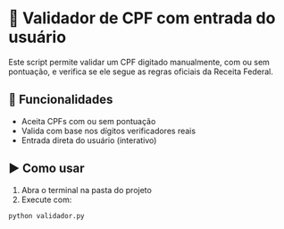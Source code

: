 # 📄 Validador de CPF com entrada do usuário

Este script permite validar um CPF digitado manualmente, com ou sem pontuação, e verifica se ele segue as regras oficiais da Receita Federal.

## 🌟 Funcionalidades
- Aceita CPFs com ou sem pontuação
- Valida com base nos dígitos verificadores reais
- Entrada direta do usuário (interativo)

## ▶️ Como usar
1. Abra o terminal na pasta do projeto
2. Execute com:

```bash
python validador.py
